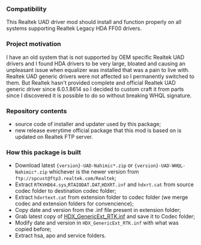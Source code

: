 ### Compatibility
This Realtek UAD driver mod should install and function properly on all systems supporting Realtek Legacy HDA FF00 drivers.
### Project motivation
I have an old system that is not supported by OEM specific Realtek UAD drivers and I found HDA drivers to be very large, bloated and causing an unpleasant issue when equalizer was installed that was a pain to live with. Realtek UAD generic drivers were not affected so I permanently switched to them.  But Realtek hasn't provided complete and official Realtek UAD generic driver since 6.0.1.8614 so I decided to custom craft it from parts since I discovered it is possible to do so without breaking WHQL signature.
### Repository contents
- source code of installer and updater used by this package;
- new release everytime official package that this mod is based on is updated on Realtek FTP server.
### How this package is built
- Download latest `{version}-UAD-Nahimic*.zip` or  `{version}-UAD-WHQL-Nahimic*.zip` whichever is the newer version from `ftp://spcust@ftp3.realtek.com/Realtek`;
- Extract `RTKVHD64.sys`,`RTAIODAT.DAT`,`HDXRT.inf` and `hdxrt.cat` from source codec folder to destination codec folder;
- Extract `hdxrtext.cat` from extension folder to codec folder (we merge codec and extension folders for convencience);
- Copy date and version from the .inf file present in extension folder;
- Grab latest copy of [HDX_GenericExt_RTK.inf](https://github.com/alanfox2000/realtek-universal-audio-driver/blob/master/UAD/Realtek/CodecExtOem_RTK_8614/HDX_GenericExt_RTK.inf) and save it to Codec folder;
- Modify date and version in `HDX_GenericExt_RTK.inf` with what was copied before;
- Extract hsa, apo and service folders.
